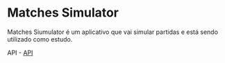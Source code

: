 # Matches Simulator

Matches Siumulator é um aplicativo que vai simular partidas e está sendo utilizado como estudo.

API - [API](https://github.com/Lucas-Kobayashi/Matches-Simulator-API)
